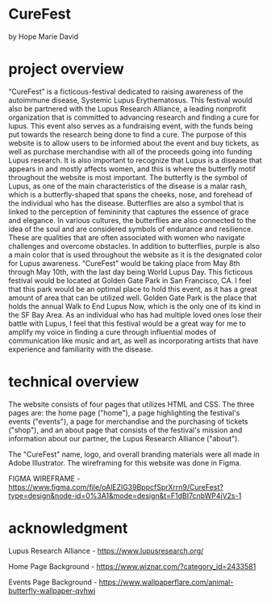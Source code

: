 # CureFest
by Hope Marie David

# project overview
“CureFest” is a ficticous-festival dedicated to raising awareness of the autoimmune disease, Systemic Lupus Erythematosus. This festival would also be partnered with the Lupus Research Alliance, a leading nonprofit organization that is committed to advancing research and finding a cure for lupus. This event also serves as a fundraising event, with the funds being put towards the research being done to find a cure. The purpose of this website is to allow users to be informed about the event and buy tickets, as well as purchase merchandise with all of the proceeds going into funding Lupus research. It is also important to recognize that Lupus is a disease that appears in and mostly affects women, and this is where the butterfly motif throughout the website is most important. The butterfly is the symbol of Lupus, as one of the main characteristics of the disease is a malar rash, which is a butterfly-shaped that spans the cheeks, nose, and forehead of the individual who has the disease. Butterflies are also a symbol that is linked to the perception of femininity that captures the essence of grace and elegance. In various cultures, the butterflies are also connected to the idea of the soul and are considered symbols of endurance and resilience. These are qualities that are often associated with women who navigate challenges and overcome obstacles. In addition to butterflies, purple is also a main color that is used throughout the website as it is the designated color for Lupus awareness. 
“CureFest” would be taking place from May 8th through May 10th, with the last day being World Lupus Day. This ficticous festival would be located at Golden Gate Park in San Francisco, CA. I feel that this park would be an optimal place to hold this event, as it has a great amount of area that can be utilized well. Golden Gate Park is the place that holds the annual Walk to End Lupus Now, which is the only one of its kind in the SF Bay Area. 
As an individual who has had multiple loved ones lose their battle with Lupus, I feel that this festival would be a great way for me to amplify my voice in finding a cure through influential modes of communication like music and art, as well as incorporating artists that have experience and familiarity with the disease. 

# technical overview

The website consists of four pages that utilizes HTML and CSS. The three pages are: the home page ("home"), a page highlighting the festival's events ("events"), a page for merchandise and the purchasing of tickets ("shop"), and an about page that consists of the festival's mission and information about our partner, the Lupus Research Alliance ("about").

The "CureFest" name, logo, and overall branding materials were all made in Adobe Illustrator. The wireframing for this website was done in Figma.

FIGMA WIREFRAME - https://www.figma.com/file/oAlEZlG39BppcfSprXrrn9/CureFest?type=design&node-id=0%3A1&mode=design&t=F1dBI7cnbWP4jV2s-1

# acknowledgment

Lupus Research Alliance - https://www.lupusresearch.org/

Home Page Background - https://www.wiznar.com/?category_id=2433581

Events Page Background - https://www.wallpaperflare.com/animal-butterfly-wallpaper-qvhwj